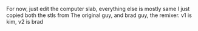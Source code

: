 For now, just edit the computer slab, everything else is mostly same
I just copied both the stls from The original guy, and brad guy, the remixer.
v1 is kim, v2 is brad